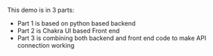 This demo is in 3 parts:

- Part 1 is based on python based backend
- Part 2 is Chakra UI based Front end
- Part 3 is combining both backend and front end code to make API connection working

 
